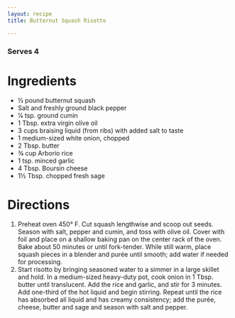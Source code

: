 ```yaml
---
layout: recipe
title: Butternut Squash Risotto

---
```


### Serves 4 

# Ingredients

- ½ pound butternut squash
- Salt and freshly ground black pepper
- 1⁄4 tsp. ground cumin
- 1 Tbsp. extra virgin olive oil
- 3 cups braising liquid (from ribs) with added salt to taste
- 1 medium-sized white onion, chopped
- 2 Tbsp. butter
- ¾ cup Arborio rice
- 1 tsp. minced garlic
- 4 Tbsp. Boursin cheese
- 1½ Tbsp. chopped fresh sage

# Directions 

1. Preheat oven 450° F.  Cut squash lengthwise and scoop out seeds. Season with salt, pepper and cumin, and toss with olive oil. Cover with foil and place on a shallow baking pan on the center rack of the oven. Bake about 50 minutes or until fork-tender. While still warm, place squash pieces in a blender and purée until smooth; add water if needed for processing.
1. Start risotto by bringing seasoned water to a simmer in a large skillet and hold. In a medium-sized heavy-duty pot, cook onion in 1 Tbsp. butter until translucent. Add the rice and garlic, and stir for 3 minutes. Add one-third of the hot liquid and begin stirring. Repeat until the rice has absorbed all liquid and has creamy consistency; add the purée, cheese, butter and sage and season with salt and pepper.

